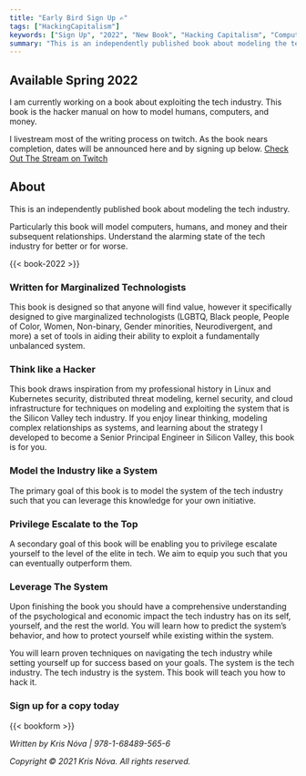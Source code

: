 ```yaml
---
title: "Early Bird Sign Up ✍"
tags: ["HackingCapitalism"]
keywords: ["Sign Up", "2022", "New Book", "Hacking Capitalism", "Computers", "Humans", "Money", "Exploiting", "Tech Industry"]
summary: "This is an independently published book about modeling the tech industry."
---
```


## Available Spring 2022

I am currently working on a book about exploiting the tech industry.
This book is the hacker manual on how to model humans, computers, and money.

I livestream most of the writing process on twitch.
As the book nears completion, dates will be announced here and by signing up below. [Check Out The Stream on Twitch](/live)

## About

This is an independently published book about modeling the tech industry.

Particularly this book will model computers, humans, and money and their
subsequent relationships.
Understand the alarming state of the tech industry for better or for worse.     


{{< book-2022 >}}


### Written for Marginalized Technologists

This book is designed so that anyone will find
value, however it specifically designed to give marginalized technologists (LGBTQ, Black people, People of Color, Women, Non-binary, Gender minorities, Neurodivergent, and more)
a set of tools in aiding their ability to exploit a fundamentally
unbalanced system. 

### Think like a Hacker

This book draws inspiration from my professional history
in Linux and Kubernetes security, distributed threat modeling, kernel
security, and cloud infrastructure for techniques on modeling and
exploiting the system that is the Silicon Valley tech industry. If you
enjoy linear thinking, modeling complex relationships as systems, and
learning about the strategy I developed to become a Senior Principal
Engineer in Silicon Valley, this book is for you.

### Model the Industry like a System

The primary goal of this book is to model the system of the tech industry
such that you can leverage this knowledge for your own initiative.

### Privilege Escalate to the Top

A secondary goal of this book will be enabling you to privilege escalate
yourself to the level of the elite in tech. We aim to equip you such that
you can eventually outperform them.

### Leverage The System

Upon finishing the book you should have a comprehensive understanding of
the psychological and economic impact the tech industry has on its self,
yourself, and the rest the world. You will learn how to predict the
system’s behavior, and how to protect yourself while existing within the
system. 

You will learn proven techniques on navigating the tech industry
while setting yourself up for success based on your goals.
The system is the tech industry. The tech industry is the system. This book
will teach you how to hack it.

### Sign up for a copy today

{{< bookform >}}

_Written by Kris Nóva  |  978-1-68489-565-6_

_Copyright © 2021 Kris Nóva. All rights reserved._

